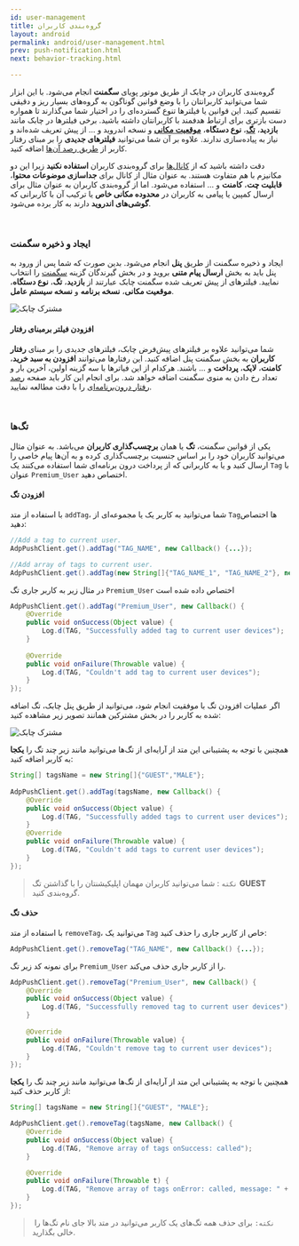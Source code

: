 ```yaml
---
id: user-management
title: گروه‌بندی کاربران
layout: android
permalink: android/user-management.html
prev: push-notification.html
next: behavior-tracking.html

---
```


گروه‌بندی کاربران در چابک از طریق موتور پویای **سگمنت** انجام می‌شود. با این ابزار شما می‌توانید کاربرانتان را با وضع قوانین گوناگون به گروه‌های بسیار ریز و دقیقی تقسیم کنید. این قوانین یا فیلترها تنوع گسترده‌ای را در اختیار شما می‌گذارند تا همواره دست بازتری برای ارتباط هدفمند با کاربرانتان داشته باشید. برخی فیلترها در چابک مانند **بازدید**، **[تگ](https://doc.chabokpush.com/android/user-management.html#تگها)**،‌ **نوع دستگاه**، **[موقعیت مکانی](https://doc.chabokpush.com/android/location-tracking.html)** و نسخه اندروید و ... از پیش تعریف شده‌اند و نیاز به پیاده‌سازی ندارند. علاوه بر آن شما می‌توانید **فیلترهای جدیدی** را بر مبنای رفتار کاربر از [طریق رصد آن‌ها](android/user-management.html#افزودن-فیلتر-بر-مبنای-رفتار) اضافه کنید.

دقت داشته باشید که از [کانال‌ها](android/chabok-messaging.html#کانال) برای گروه‌بندی کاربران **استفاده نکنید** زیرا این دو مکانیزم با هم متفاوت هستند. به عنوان مثال از کانال برای **جداسازی موضوعات محتوا**، **قابلیت چت**، **کامنت** و ... استفاده می‌شود. اما از گروه‌بندی کاربران به عنوان مثال برای ارسال کمپین یا پیامی به کاربران در **محدوده مکانی خاص** یا ترکیب آن با کاربرانی که **گوشی‌های اندروید** دارند به کار برده می‌شود.

<Br>

### ایجاد و ذخیره سگمنت

ایجاد و ذخیره سگمنت از طریق **پنل** انجام می‌شود. بدین صورت که شما پس از ورود به  پنل باید به بخش **ارسال پیام متنی** بروید و در بخش گیرندگان گزینه [سگمنت](https://doc.chabokpush.com/panel/send.html#%D9%85%D8%AE%D8%A7%D8%B7%D8%A8%D8%A7%D9%86-%D9%BE%DB%8C%D8%A7%D9%85) را انتخاب نمایید. فیلترهای از پیش تعریف شده سگمنت چابک عبارتند از **بازدید**، **تگ**، **نوع دستگاه**، **موقعیت مکانی**، **نسخه برنامه** و **نسخه سیستم عامل**. 

![مشترک چابک](http://uupload.ir/files/9vyi_segment.png)

#### افزودن فیلتر برمبنای رفتار

شما می‌توانید علاوه بر فیلترهای پیش‌فرض چابک، فیلترهای جدیدی را بر مبنای **رفتار کاربران** به بخش سگمنت پنل اضافه کنید. این رفتارها می‌توانند **افزودن به سبد خرید**، **کامنت**، **لایک**، **پرداخت** و ... باشند. هرکدام از این فیاترها با سه گزینه اولین، آخرین بار و تعداد رخ دادن به منوی سگمنت اضافه خواهد شد. برای انجام این کار باید صفحه [رصد رفتار درون‌برنامه‌ای](android/behavior-tracking.html) را با دقت مطالعه نمایید.

<Br>

### تگ‌ها

یکی از قوانین سگمنت، **تگ** یا همان **برچسب‌گذاری کاربران** می‌باشد. به عنوان مثال می‌توانید کاربران خود را بر اساس جنسیت برچسب‌گذاری کرده و به آن‌ها پیام خاصی را ارسال کنید و یا به کاربرانی که از پرداخت درون برنامه‌ای شما استفاده می‌کنند یک `Tag` با عنوان `Premium_User` اختصاص دهید.

#### افزودن تگ

با استفاده از متد `addTag`، شما می‌توانید به کاربر یک یا مجموعه‌ای از `Tag`ها اختصاص دهید:

```java
//Add a tag to current user.
AdpPushClient.get().addTag("TAG_NAME", new Callback() {...});

//Add array of tags to current user.
AdpPushClient.get().addTag(new String[]{"TAG_NAME_1", "TAG_NAME_2"}, new Callback() {...});
```
در مثال زیر به کاربر جاری تگ `Premium_User` اختصاص داده شده است
```java
AdpPushClient.get().addTag("Premium_User", new Callback() {  
	@Override  
	public void onSuccess(Object value) {  
		Log.d(TAG, "Successfully added tag to current user devices");  
	}  
  
	@Override  
	public void onFailure(Throwable value) {  
		Log.d(TAG, "Couldn't add tag to current user devices");  
	}  
});
```
اگر عملیات افزودن تگ با موفقیت انجام شود، می‌توانید از طریق پنل چابک، تگ اضافه شده به کاربر را در بخش مشترکین همانند تصویر زیر مشاهده کنید:

![مشترک چابک](http://uupload.ir/files/jse9_addtag.png)

همچنین با توجه به پشتیبانی این متد از آرایه‌ای از تگ‌ها می‌توانید مانند زیر چند تگ را **یکجا** به کاربر اضافه کنید:

```java
String[] tagsName = new String[]{"GUEST","MALE"};  
  
AdpPushClient.get().addTag(tagsName, new Callback() {  
	@Override  
	public void onSuccess(Object value) {  
		Log.d(TAG, "Successfully added tags to current user devices");  
	}  
	@Override  
	public void onFailure(Throwable value) {  
		Log.d(TAG, "Couldn't add tags to current user devices");  
	}  
});
```
> `نکته` : شما می‌توانید کاربران مهمان اپلیکیشنتان را با گذاشتن تگ **GUEST** گروه‌بندی کنید.

#### حذف تگ
با استفاده از متد `removeTag`، می‌توانید یک `Tag` خاص از کاربر جاری را حذف کنید:

```java
AdpPushClient.get().removeTag("TAG_NAME", new Callback() {...});
```
برای نمونه کد زیر تگ `Premium_User` را از کاربر جاری حذف می‌کند.

```java
AdpPushClient.get().removeTag("Premium_User", new Callback() {  
	@Override  
	public void onSuccess(Object value) {  
		Log.d(TAG, "Successfully removed tag to current user devices");  
	}  
  
	@Override  
	public void onFailure(Throwable value) {  
		Log.d(TAG, "Couldn't remove tag to current user devices");  
	}  
});
```

همچنین با توجه به پشتیبانی این متد از آرایه‌ای از تگ‌ها می‌توانید مانند زیر چند تگ را **یکجا** از کاربر حذف کنید:

```java
String[] tagsName = new String[]{"GUEST", "MALE"};

AdpPushClient.get().removeTag(tagsName, new Callback() {
	@Override
	public void onSuccess(Object value) {
		Log.d(TAG, "Remove array of tags onSuccess: called");
	}

	@Override
	public void onFailure(Throwable t) {
		Log.d(TAG, "Remove array of tags onError: called, message: " + t.getMessage());
	}
});
```

> ‌ `نکته:` برای حذف همه تگ‌های یک کاربر می‌توانید در متد بالا جای نام تگ‌ها را خالی بگذارید.
